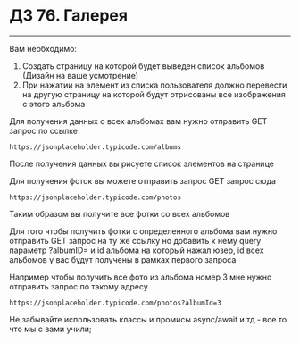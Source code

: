 # ДЗ 76. Галерея

<hr>

Вам необходимо:

1. Создать страницу на которой будет выведен список альбомов (Дизайн на ваше усмотрение)
2. При нажатии на элемент из списка пользователя должно перевести на другую страницу на которой будут отрисованы все
   изображения с этого альбома

Для получения данных о всех альбомах вам нужно отправить GET запрос по ссылке

```
https://jsonplaceholder.typicode.com/albums
```

После получения данных вы рисуете список элементов на странице

Для получения фоток вы можете отправить запрос GET запрос сюда

```
https://jsonplaceholder.typicode.com/photos
```

Таким образом вы получите все фотки со всех альбомов

Для того чтобы получить фотки с определенного альбома вам нужно отправить GET запрос на ту же ссылку но добавить к нему
query параметр ?albumID= и id альбома на который нажал юзер, id всех альбомов у вас будут получены в рамках первого
запроса

Например чтобы получить все фото из альбома номер 3 мне нужно отправить запрос по такому адресу
```
https://jsonplaceholder.typicode.com/photos?albumId=3
```

Не забывайте использовать классы и промисы async/await и тд - все то что мы с вами учили;